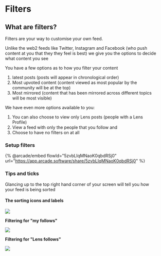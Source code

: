 # Filters

## What are filters?

Filters are your way to customise your own feed.

Unlike the web2 feeds like Twitter, Instagram and Facebook (who push content at you that they they feel is best) we give you the options to decide what content you see&#x20;



You have a few options as to how you filter your content

1. latest posts (posts will appear in chronological order)&#x20;
2. Most upvoted content (content viewed as most popular by the community will be at the top)&#x20;
3. Most mirrored (content that has been mirrored across different topics will be most visible)&#x20;

We have even more options available to you:&#x20;

1. You can also choose to view only Lens posts (people with a Lens Profile)
2. View a feed with only the people that you follow and&#x20;
3. &#x20;Choose to have no filters on at all

### Setup filters

{% @arcade/embed flowId="5zvbLIqMNaoK0qbdRSj0" url="https://app.arcade.software/share/5zvbLIqMNaoK0qbdRSj0" %}

### Tips and ticks&#x20;

Glancing up to the top right hand corner of your screen will tell you how your feed is being sorted

#### The sorting icons and labels&#x20;

![](<../../../.gitbook/assets/image (8) (1).png>)

**Filtering for "my follows"**&#x20;

![](<../../../.gitbook/assets/image (9) (1).png>)

**Filtering for "Lens follows"**

![](<../../../.gitbook/assets/image (10) (1).png>)
